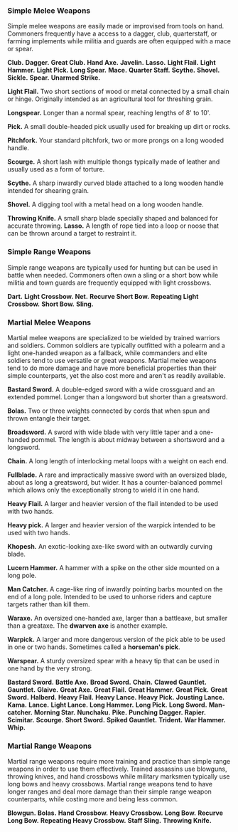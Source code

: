 ### Simple Melee Weapons

Simple melee weapons are easily made or improvised from tools on hand. Commoners frequently have a access to a dagger, club, quarterstaff, or farming implements while militia and guards are often equipped with a mace or spear.

**Club.** 
**Dagger.**
**Great Club.**
**Hand Axe.**
**Javelin.**
**Lasso.**
**Light Flail.**
**Light Hammer.**
**Light Pick.**
**Long Spear.**
**Mace.**
**Quarter Staff.**
**Scythe.**
**Shovel.**
**Sickle.**
**Spear.**
**Unarmed Strike.**


**Light Flail.** Two short sections of wood or metal connected by a small chain or hinge. Originally intended as an agricultural tool for threshing grain.

**Longspear.** Longer than a normal spear, reaching lengths of 8' to 10'.

**Pick.** A small double-headed pick usually used for breaking up dirt or rocks.

**Pitchfork.** Your standard pitchfork, two or more prongs on a long wooded handle.

**Scourge.** A short lash with multiple thongs typically made of leather and usually used as a form of torture.

**Scythe.** A sharp inwardly curved blade attached to a long wooden handle intended for shearing grain.

**Shovel.** A digging tool with a metal head on a long wooden handle.

**Throwing Knife.** A small sharp blade specially shaped and balanced for accurate throwing.
**Lasso.** A length of rope tied into a loop or noose that can be thrown around a target to restraint it.



### Simple Range Weapons

Simple range weapons are typically used for hunting but can be used in battle when needed. Commoners often own a sling or a short bow while militia and town guards are frequently equipped with light crossbows.


**Dart.**
**Light Crossbow.**
**Net.**
**Recurve Short Bow.**
**Repeating Light Crossbow.**
**Short Bow.**
**Sling.**

### Martial Melee Weapons

Martial melee weapons are specialized to be wielded by trained warriors and soldiers. Common soldiers are typically outfitted with a polearm and a light one-handed weapon as a fallback, while commanders and elite soldiers tend to use versatile or great weapons. Martial melee weapons tend to do more damage and have more beneficial properties than their simple counterparts, yet the also cost more and aren't as readily available.

**Bastard Sword.** A double-edged sword with a wide crossguard and an extended pommel. Longer than a longsword but shorter than a greatsword.

**Bolas.** Two or three weights connected by cords that when spun and thrown entangle their target.

**Broadsword.** A sword with wide blade with very little taper and a one-handed pommel. The length is about midway between a shortsword and a longsword.

**Chain.** A long length of interlocking metal loops with a weight on each end.

**Fullblade.** A rare and impractically massive sword with an oversized blade, about as long a greatsword, but wider. It has a counter-balanced pommel which allows only the exceptionally strong to wield it in one hand.

**Heavy Flail.** A larger and heavier version of the flail intended to be used with two hands.

**Heavy pick.** A larger and heavier version of the warpick intended to be used with two hands.

**Khopesh.** An exotic-looking axe-like sword with an outwardly curving blade.

**Lucern Hammer.** A hammer with a spike on the other side mounted on a long pole.

**Man Catcher.** A cage-like ring of inwardly pointing barbs mounted on the end of a long pole. Intended to be used to unhorse riders and capture targets rather than kill them.

**Waraxe.** An oversized one-handed axe, larger than a battleaxe, but smaller than a greataxe. The **dwarven axe** is another example.

**Warpick.** A larger and more dangerous version of the pick able to be used in one or two hands. Sometimes called a **horseman's pick**.

**Warspear.** A sturdy oversized spear with a heavy tip that can be used in one hand by the very strong. 

**Bastard Sword.**
**Battle Axe.**
**Broad Sword.**
**Chain.**
**Clawed Gauntlet.**
**Gauntlet.**
**Glaive.**
**Great Axe.**
**Great Flail.**
**Great Hammer.**
**Great Pick.**
**Great Sword.**
**Halberd.**
**Heavy Flail.**
**Heavy Lance.**
**Heavy Pick.**
**Jousting Lance.**
**Kama.**
**Lance.**
**Light Lance.**
**Long Hammer.**
**Long Pick.**
**Long Sword.**
**Man-catcher.**
**Morning Star.**
**Nunchaku.**
**Pike.**
**Punching Dagger.**
**Rapier.**
**Scimitar.**
**Scourge.**
**Short Sword.**
**Spiked Gauntlet.**
**Trident.**
**War Hammer.**
**Whip.**


### Martial Range Weapons

Martial range weapons require more training and practice than simple range weapons in order to use them effectively. Trained assassins use blowguns, throwing knives, and hand crossbows while military marksmen typically use long bows and heavy crossbows. Martial range weapons tend to have longer ranges and deal more damage than their simple range weapon counterparts, while costing more and being less common.

**Blowgun.**
**Bolas.**
**Hand Crossbow.**
**Heavy Crossbow.**
**Long Bow.**
**Recurve Long Bow.**
**Repeating Heavy Crossbow.**
**Staff Sling.**
**Throwing Knife.**
